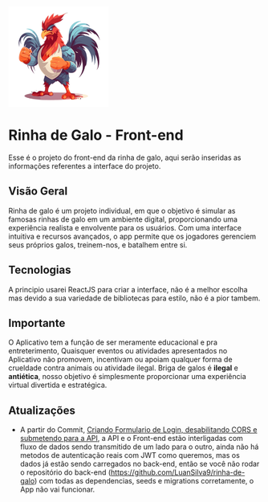 <div style="display: flex; justify-content: space-between; width: 100%">
  <img src="public/images/rooster-fighter.png" width="200" height="200" alt="Galinha de Pixel Art">
</div>

# Rinha de Galo - Front-end

Esse é o projeto do front-end da rinha de galo, aqui serão inseridas as  informações referentes a interface do projeto.

## Visão Geral

Rinha de galo é um projeto individual, em que o objetivo é simular as famosas rinhas de galo em um ambiente digital, proporcionando uma experiência realista e envolvente para os usuários. Com uma interface intuitiva e recursos avançados, o app permite que os jogadores gerenciem seus próprios galos, treinem-nos, e batalhem entre si.


## Tecnologias

A principio usarei ReactJS para criar a interface, não é a melhor escolha mas devido a sua variedade de bibliotecas para estilo, não é a pior tambem.


## Importante

O Aplicativo tem a função de ser meramente educacional e pra entreterimento, 
Quaisquer eventos ou atividades apresentados no Aplicativo não promovem, incentivam ou apoiam qualquer forma de crueldade contra animais ou atividade ilegal. Briga de galos é **ilegal** e **antiética**, nosso objetivo é simplesmente proporcionar uma experiência virtual divertida e estratégica.

## Atualizações

* A partir do Commit, [Criando Formulario de Login, desabilitando CORS e submetendo para a API](https://github.com/LuanSilva9/rinha-de-galo-front/commit/ba564dbac0da5c161da85d6c088f0a6c34e507e5), a API e o Front-end estão interligadas com fluxo de dados sendo transmitido de um lado para o outro, ainda não há metodos de autenticação reais com JWT como queremos, mas os dados já estão sendo carregados no back-end, então se você não rodar o repositório do back-end (https://github.com/LuanSilva9/rinha-de-galo) com todas as dependencias, seeds e migrations corretamente, o App não vai funcionar.